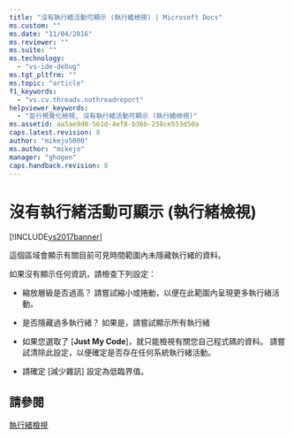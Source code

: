 ```yaml
---
title: "沒有執行緒活動可顯示 (執行緒檢視) | Microsoft Docs"
ms.custom: ""
ms.date: "11/04/2016"
ms.reviewer: ""
ms.suite: ""
ms.technology: 
  - "vs-ide-debug"
ms.tgt_pltfrm: ""
ms.topic: "article"
f1_keywords: 
  - "vs.cv.threads.nothreadreport"
helpviewer_keywords: 
  - "並行視覺化檢視, 沒有執行緒活動可顯示 (執行緒檢視)"
ms.assetid: aa5ae9d0-561d-4ef8-b36b-258ce553d50a
caps.latest.revision: 8
author: "mikejo5000"
ms.author: "mikejo"
manager: "ghogen"
caps.handback.revision: 8
---
```

# 沒有執行緒活動可顯示 (執行緒檢視)
[!INCLUDE[vs2017banner](../code-quality/includes/vs2017banner.md)]

這個區域會顯示有關目前可見時間範圍內未隱藏執行緒的資料。  
  
 如果沒有顯示任何資訊，請檢查下列設定：  
  
-   縮放層級是否過高？  請嘗試縮小或捲動，以便在此範圍內呈現更多執行緒活動。  
  
-   是否隱藏過多執行緒？  如果是，請嘗試顯示所有執行緒  
  
-   如果您選取了 \[**Just My Code**\]，就只能檢視有關您自己程式碼的資料。  請嘗試清除此設定，以便確定是否存在任何系統執行緒活動。  
  
-   請確定 \[減少雜訊\] 設定為低臨界值。  
  
## 請參閱  
 [執行緒檢視](../profiling/threads-view-parallel-performance.md)